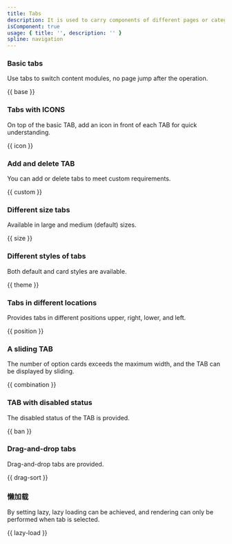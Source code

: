 ```yaml
---
title: Tabs 
description: It is used to carry components of different pages or categories in the same level, facilitating users to quickly switch between pages in the same page frame.
isComponent: true
usage: { title: '', description: '' }
spline: navigation
---
```


### Basic tabs

Use tabs to switch content modules, no page jump after the operation.

{{ base }}

### Tabs with ICONS

On top of the basic TAB, add an icon in front of each TAB for quick understanding.

{{ icon }}

### Add and delete TAB

You can add or delete tabs to meet custom requirements.

{{ custom }}

### Different size tabs

Available in large and medium (default) sizes.

{{ size }}

### Different styles of tabs

Both default and card styles are available.

{{ theme }}

### Tabs in different locations

Provides tabs in different positions upper, right, lower, and left.

{{ position }}

<!-- ### With action TAB

Definition: Place action ICONS to the right of the entire TAB module to control TAB content.

Usage Scenario: The scenario that has the corresponding operation (such as adding, deleting and other functions) requirements on the TAB.

{{ operation }} -->

### A sliding TAB

The number of option cards exceeds the maximum width, and the TAB can be displayed by sliding.

{{ combination }}

### TAB with disabled status

The disabled status of the TAB is provided.

{{ ban }}

### Drag-and-drop tabs

Drag-and-drop tabs are provided.

{{ drag-sort }}

### 懒加载

By setting lazy, lazy loading can be achieved, and rendering can only be performed when tab is selected.

{{ lazy-load }}
